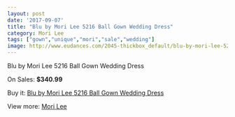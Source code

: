 ```yaml
---
layout: post
date: '2017-09-07'
title: "Blu by Mori Lee 5216 Ball Gown Wedding Dress"
category: Mori Lee
tags: ["gown","unique","mori","sale","wedding"]
image: http://www.eudances.com/2045-thickbox_default/blu-by-mori-lee-5216-ball-gown-wedding-dress.jpg
---
```

Blu by Mori Lee 5216 Ball Gown Wedding Dress

On Sales: **$340.99**
<a href="https://www.eudances.com/en/mori-lee/694-blu-by-mori-lee-5216-ball-gown-wedding-dress.html"><amp-img layout="responsive" width="600" height="600" src="//www.eudances.com/2045-thickbox_default/blu-by-mori-lee-5216-ball-gown-wedding-dress.jpg" alt="Blu by Mori Lee 5216 Ball Gown Wedding Dress 0" /></a>
<a href="https://www.eudances.com/en/mori-lee/694-blu-by-mori-lee-5216-ball-gown-wedding-dress.html"><amp-img layout="responsive" width="600" height="600" src="//www.eudances.com/2047-thickbox_default/blu-by-mori-lee-5216-ball-gown-wedding-dress.jpg" alt="Blu by Mori Lee 5216 Ball Gown Wedding Dress 1" /></a>
<a href="https://www.eudances.com/en/mori-lee/694-blu-by-mori-lee-5216-ball-gown-wedding-dress.html"><amp-img layout="responsive" width="600" height="600" src="//www.eudances.com/2046-thickbox_default/blu-by-mori-lee-5216-ball-gown-wedding-dress.jpg" alt="Blu by Mori Lee 5216 Ball Gown Wedding Dress 2" /></a>

Buy it: [Blu by Mori Lee 5216 Ball Gown Wedding Dress](https://www.eudances.com/en/mori-lee/694-blu-by-mori-lee-5216-ball-gown-wedding-dress.html "Blu by Mori Lee 5216 Ball Gown Wedding Dress")

View more: [Mori Lee](https://www.eudances.com/en/9-mori-lee "Mori Lee")